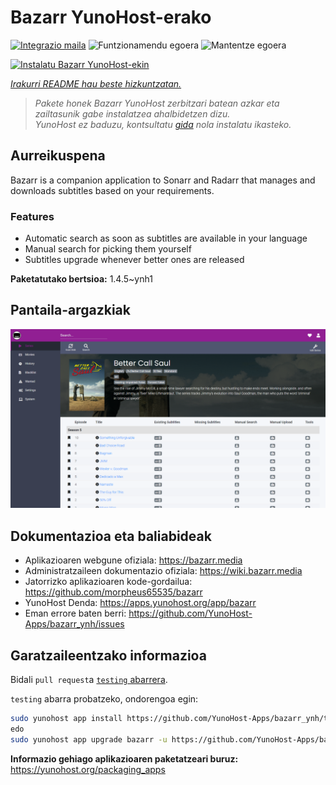 <!--
Ohart ongi: README hau automatikoki sortu da <https://github.com/YunoHost/apps/tree/master/tools/readme_generator>ri esker
EZ editatu eskuz.
-->

# Bazarr YunoHost-erako

[![Integrazio maila](https://dash.yunohost.org/integration/bazarr.svg)](https://ci-apps.yunohost.org/ci/apps/bazarr/) ![Funtzionamendu egoera](https://ci-apps.yunohost.org/ci/badges/bazarr.status.svg) ![Mantentze egoera](https://ci-apps.yunohost.org/ci/badges/bazarr.maintain.svg)

[![Instalatu Bazarr YunoHost-ekin](https://install-app.yunohost.org/install-with-yunohost.svg)](https://install-app.yunohost.org/?app=bazarr)

*[Irakurri README hau beste hizkuntzatan.](./ALL_README.md)*

> *Pakete honek Bazarr YunoHost zerbitzari batean azkar eta zailtasunik gabe instalatzea ahalbidetzen dizu.*  
> *YunoHost ez baduzu, kontsultatu [gida](https://yunohost.org/install) nola instalatu ikasteko.*

## Aurreikuspena

Bazarr is a companion application to Sonarr and Radarr that manages and downloads subtitles based on your requirements.

### Features

- Automatic search as soon as subtitles are available in your language
- Manual search for picking them yourself
- Subtitles upgrade whenever better ones are released


**Paketatutako bertsioa:** 1.4.5~ynh1

## Pantaila-argazkiak

![Bazarr(r)en pantaila-argazkia](./doc/screenshots/bazarr.png)

## Dokumentazioa eta baliabideak

- Aplikazioaren webgune ofiziala: <https://bazarr.media>
- Administratzaileen dokumentazio ofiziala: <https://wiki.bazarr.media>
- Jatorrizko aplikazioaren kode-gordailua: <https://github.com/morpheus65535/bazarr>
- YunoHost Denda: <https://apps.yunohost.org/app/bazarr>
- Eman errore baten berri: <https://github.com/YunoHost-Apps/bazarr_ynh/issues>

## Garatzaileentzako informazioa

Bidali `pull request`a [`testing` abarrera](https://github.com/YunoHost-Apps/bazarr_ynh/tree/testing).

`testing` abarra probatzeko, ondorengoa egin:

```bash
sudo yunohost app install https://github.com/YunoHost-Apps/bazarr_ynh/tree/testing --debug
edo
sudo yunohost app upgrade bazarr -u https://github.com/YunoHost-Apps/bazarr_ynh/tree/testing --debug
```

**Informazio gehiago aplikazioaren paketatzeari buruz:** <https://yunohost.org/packaging_apps>
